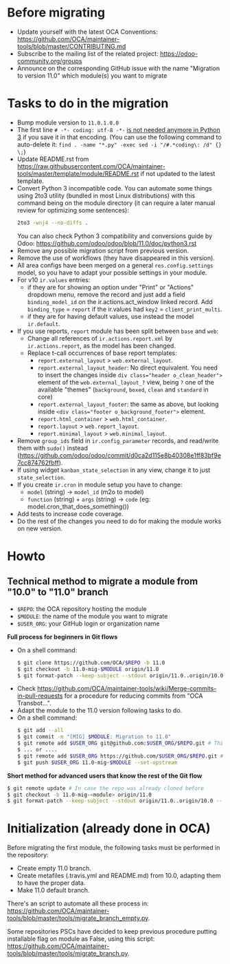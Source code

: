 # Before migrating

* Update yourself with the latest OCA Conventions: https://github.com/OCA/maintainer-tools/blob/master/CONTRIBUTING.md
* Subscribe to the mailing list of the related project: https://odoo-community.org/groups
* Announce on the corresponding GitHub issue with the name "Migration to version 11.0" which module(s) you want to migrate

# Tasks to do in the migration

* Bump module version to `11.0.1.0.0`
* The first line `# -*- coding: utf-8 -*-` [is not needed anymore in Python 3](https://stackoverflow.com/questions/37048761/coding-utf-8-on-python3/37048998#37048998) if you save it in that encoding. (You can use the following command to auto-delete it: `find . -name "*.py" -exec sed -i "/#.*coding\: /d" {} \;`)
* Update README.rst from https://raw.githubusercontent.com/OCA/maintainer-tools/master/template/module/README.rst if not updated to the latest template.
* Convert Python 3 incompatible code. You can automate some things using 2to3 utility (bundled in most Linux distributions) with this command being on the module directory (it can require a later manual review for optimizing some sentences):
  ```bash
  2to3 -wnj4 --no-diffs .
  ```
  You can also check Python 3 compatibility and conversions guide by Odoo: https://github.com/odoo/odoo/blob/11.0/doc/python3.rst
* Remove any possible migration script from previous version.
* Remove the use of workflows (they have disappeared in this version).
* All area configs have been merged on a general `res.config.settings` model, so you have to adapt your possible settings in your module.
* For v10 `ir.values` entries:
  * if they are for showing an option under "Print" or "Actions" dropdown menu, remove the record and just add a field `binding_model_id` on the ir.actions.act_window linked record. Add `binding_type` = `report` if the ir.values had `key2` = `client_print_multi`.
  * if they are for having default values, use instead the model `ir.default`.
* If you use reports, `report` module has been split between `base` and `web`:
  * Change all references of `ir.actions.report.xml` by `ir.actions.report`, as the model has been changed. 
  * Replace t-call occurrences of base report templates:
    * `report.external_layout` > `web.external_layout`.
    * `report.external_layout_header`: No direct equivalent. You need to insert the changes inside `div class="header o_clean_header">` element of the `web.external_layout_?` view, being `?` one of the available "themes" (`background`, `boxed`, `clean` and `standard` in core)
    * `report.external_layout_footer`: the same as above, but looking inside `<div class="footer o_background_footer">` element.
    * `report.html_container` > `web.html_container`.
    * `report.layout` > `web.report_layout`.
    * `report.minimal_layout` > `web.minimal_layout`.
* Remove `group_ids` field in `ir.config_parameter` records, and read/write them with `sudo()` instead (https://github.com/odoo/odoo/commit/d0ca2d115e8b40308e1ff83bf9e7cc874762fbff).
* If using widget `kanban_state_selection` in any view, change it to just `state_selection`.
* If you create `ir.cron` in module setup you have to change:
    * `model` (string) -> `model_id` (m2o to model)
    * `function` (string) + `args` (string) -> `code` (eg: model.cron_that_does_something())
* Add tests to increase code coverage.
* Do the rest of the changes you need to do for making the module works on new version.


# Howto

## Technical method to migrate a module from "10.0" to "11.0" branch

* `$REPO`: the OCA repository hosting the module
* `$MODULE`: the name of the module you want to migrate
* `$USER_ORG`: your GitHub login or organization name

**Full process for beginners in Git flows**

* On a shell command:
  ```bash
  $ git clone https://github.com/OCA/$REPO -b 11.0
  $ git checkout -b 11.0-mig-$MODULE origin/11.0
  $ git format-patch --keep-subject --stdout origin/11.0..origin/10.0 -- $MODULE | git am -3 --keep
  ```
* Check https://github.com/OCA/maintainer-tools/wiki/Merge-commits-in-pull-requests for a procedure for reducing commits from "OCA Transbot...".
* Adapt the module to the 11.0 version following tasks to do.
* On a shell command:
  ```bash
  $ git add --all
  $ git commit -m "[MIG] $MODULE: Migration to 11.0"
  $ git remote add $USER_ORG git@github.com:$USER_ORG/$REPO.git # This mode requires an SSH key in the GitHub account
  $ ... or ....
  $ git remote add $USER_ORG https://github.com/$USER_ORG/$REPO.git # This will required to enter user/password each time
  $ git push $USER_ORG 11.0-mig-$MODULE --set-upstream
  ```

**Short method for advanced users that know the rest of the Git flow**

```bash
$ git remote update # In case the repo was already cloned before
$ git checkout -b 11.0-mig-<module> origin/11.0
$ git format-patch --keep-subject --stdout origin/11.0..origin/10.0 -- <module path> | git am -3 --keep
```

# Initialization (already done in OCA)

Before migrating the first module, the following tasks must be performed in the repository:

* Create empty 11.0 branch.
* Create metafiles (.travis.yml and README.md) from 10.0, adapting them to have the proper data.
* Make 11.0 default branch.

There's an script to automate all these process in: https://github.com/OCA/maintainer-tools/blob/master/tools/migrate_branch_empty.py.

Some repositories PSCs have decided to keep previous procedure putting installable flag on module as False, using this script: https://github.com/OCA/maintainer-tools/blob/master/tools/migrate_branch.py.
